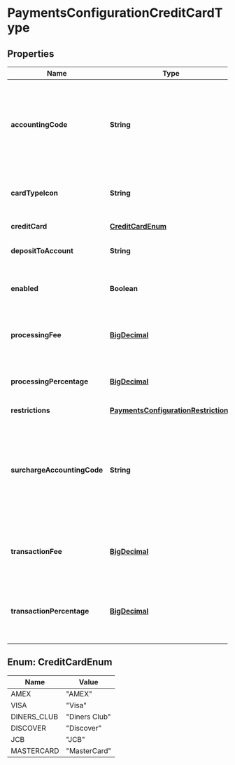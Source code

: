 
# PaymentsConfigurationCreditCardType

## Properties
Name | Type | Description | Notes
------------ | ------------- | ------------- | -------------
**accountingCode** | **String** | Optional field used for Quickbooks integrations to match this credit card with the corresponding payment type in Quickbooks |  [optional]
**cardTypeIcon** | **String** | Internally used icon information for this card type |  [optional]
**creditCard** | [**CreditCardEnum**](#CreditCardEnum) | Credit card type |  [optional]
**depositToAccount** | **String** | The name of the account to deposit funds |  [optional]
**enabled** | **Boolean** | If true, this card type will be accepted during checkout |  [optional]
**processingFee** | [**BigDecimal**](BigDecimal.md) | Optional additional fee applied to order for this card |  [optional]
**processingPercentage** | [**BigDecimal**](BigDecimal.md) | Optional additional fee applied to order for this card |  [optional]
**restrictions** | [**PaymentsConfigurationRestrictions**](PaymentsConfigurationRestrictions.md) |  |  [optional]
**surchargeAccountingCode** | **String** | Optional field. If integrated with Quickbooks, this code will be used when informing Quickbooks about any surcharges applied to orders |  [optional]
**transactionFee** | [**BigDecimal**](BigDecimal.md) | An optional additional fee to charge the customer for using this card. |  [optional]
**transactionPercentage** | [**BigDecimal**](BigDecimal.md) | An optional transaction percentage to charge the customer for using this card |  [optional]


<a name="CreditCardEnum"></a>
## Enum: CreditCardEnum
Name | Value
---- | -----
AMEX | &quot;AMEX&quot;
VISA | &quot;Visa&quot;
DINERS_CLUB | &quot;Diners Club&quot;
DISCOVER | &quot;Discover&quot;
JCB | &quot;JCB&quot;
MASTERCARD | &quot;MasterCard&quot;



